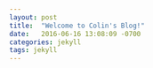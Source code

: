 ```yaml
---
layout: post
title:  "Welcome to Colin's Blog!"
date:   2016-06-16 13:08:09 -0700
categories: jekyll
tags: jekyll
---
```


